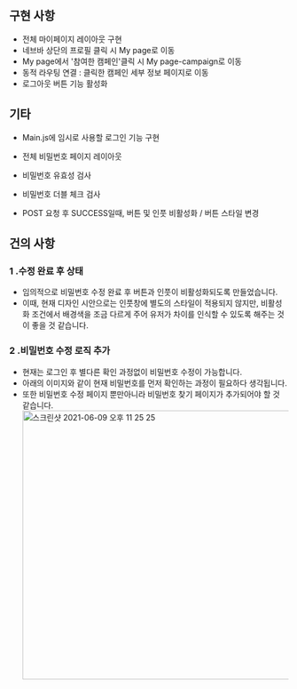 ## 구현 사항

- 전체 마이페이지 레이아웃 구현
- 네브바 상단의 프로필 클릭 시 My page로 이동
- My page에서 '참여한 캠페인'클릭 시 My page-campaign로 이동
- 동적 라우팅 연결 : 클릭한 캠페인 세부 정보 페이지로 이동
- 로그아웃 버튼 기능 활성화

## 기타

- Main.js에 임시로 사용할 로그인 기능 구현

- 전체 비밀번호 페이지 레이아웃
- 비밀번호 유효성 검사
- 비밀번호 더블 체크 검사
- POST 요청 후 SUCCESS일때, 버튼 및 인풋 비활성화 / 버튼 스타일 변경

## 건의 사항

### 1 .수정 완료 후 상태

- 임의적으로 비밀번호 수정 완료 후 버튼과 인풋이 비활성화되도록 만들었습니다.
- 이때, 현재 디자인 시안으로는 인풋창에 별도의 스타일이 적용되지 않지만, 비활성화 조건에서 배경색을 조금 다르게 주어 유저가 차이를 인식할 수 있도록 해주는 것이 좋을 것 같습니다.

### 2 .비밀번호 수정 로직 추가

- 현재는 로그인 후 별다른 확인 과정없이 비밀번호 수정이 가능합니다.
- 아래의 이미지와 같이 현재 비밀번호를 먼저 확인하는 과정이 필요하다 생각됩니다.
- 또한 비밀번호 수정 페이지 뿐만아니라 비밀번호 찾기 페이지가 추가되어야 할 것 같습니다.
  <img width="484" alt="스크린샷 2021-06-09 오후 11 25 25" src="https://user-images.githubusercontent.com/77728308/121641448-294c4180-caca-11eb-8ce1-78431c8927ff.png">
